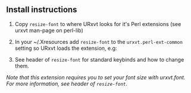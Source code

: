 Install instructions
--------------------

1. Copy `resize-font` to where URxvt looks for it's Perl extensions (see urxvt
   man-page on perl-lib)

2. In your ~/.Xresources add `resize-font` to the `urxvt.perl-ext-common`
   setting so URxvt loads the extension, e.g:

3. See header of `resize-font` for standard keybinds and how to change them.

_Note that this extension requires you to set your font size with urxvt.font.
   For more information, see header of `resize-font`._
